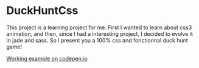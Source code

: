 # DuckHuntCss

This project is a learning project for me. First I wanted to learn about css3 animation, and then, since I had a interesting project, I decided to evolve it in jade and sass.
So I present you a 100% css and fonctionnal duck hunt game!

[Working example on codepen.io](http://codepen.io/vaielab/full/yoKEF/)
